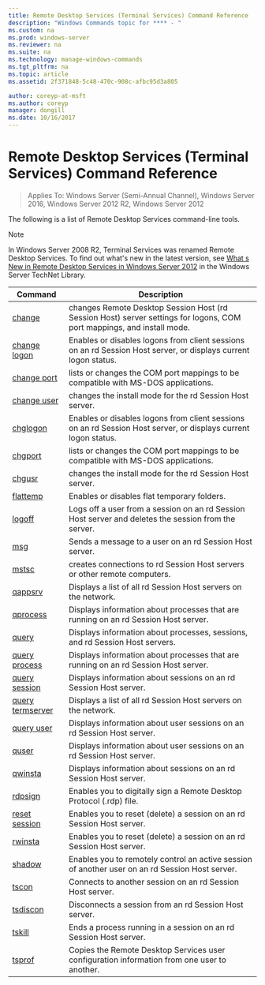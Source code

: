 ```yaml
---
title: Remote Desktop Services (Terminal Services) Command Reference
description: "Windows Commands topic for **** - "
ms.custom: na
ms.prod: windows-server
ms.reviewer: na
ms.suite: na
ms.technology: manage-windows-commands
ms.tgt_pltfrm: na
ms.topic: article
ms.assetid: 2f371848-5c48-470c-908c-afbc95d3a805

author: coreyp-at-msft
ms.author: coreyp
manager: dongill
ms.date: 10/16/2017
---
```

# Remote Desktop Services (Terminal Services) Command Reference

>Applies To: Windows Server (Semi-Annual Channel), Windows Server 2016, Windows Server 2012 R2, Windows Server 2012

The following is a list of Remote Desktop Services command-line tools.
> [!NOTE]
> In Windows Server 2008 R2, Terminal Services was renamed Remote Desktop Services. To find out what's new in the latest version, see [What s New in Remote Desktop Services in Windows Server 2012](https://technet.microsoft.com/library/hh831527) in the Windows Server TechNet Library.
> 
> |                 Command                 |                                                      Description                                                       |
> |-----------------------------------------|------------------------------------------------------------------------------------------------------------------------|
> |           [change](change.md)           | changes Remote Desktop Session Host (rd Session Host) server settings for logons, COM port mappings, and install mode. |
> |     [change logon](change-logon.md)     |    Enables or disables logons from client sessions on an rd Session Host server, or displays current logon status.     |
> |      [change port](change-port.md)      |                   lists or changes the COM port mappings to be compatible with MS-DOS applications.                    |
> |      [change user](change-user.md)      |                                changes the install mode for the rd Session Host server.                                |
> |         [chglogon](chglogon.md)         |    Enables or disables logons from client sessions on an rd Session Host server, or displays current logon status.     |
> |          [chgport](chgport.md)          |                   lists or changes the COM port mappings to be compatible with MS-DOS applications.                    |
> |           [chgusr](chgusr.md)           |                                changes the install mode for the rd Session Host server.                                |
> |         [flattemp](flattemp.md)         |                                      Enables or disables flat temporary folders.                                       |
> |           [logoff](logoff.md)           |          Logs off a user from a session on an rd Session Host server and deletes the session from the server.          |
> |              [msg](msg.md)              |                                Sends a message to a user on an rd Session Host server.                                 |
> |            [mstsc](mstsc.md)            |                       creates connections to rd Session Host servers or other remote computers.                        |
> |          [qappsrv](qappsrv.md)          |                             Displays a list of all rd Session Host servers on the network.                             |
> |         [qprocess](qprocess.md)         |                  Displays information about processes that are running on an rd Session Host server.                   |
> |            [query](query.md)            |                      Displays information about processes, sessions, and rd Session Host servers.                      |
> |    [query process](query-process.md)    |                  Displays information about processes that are running on an rd Session Host server.                   |
> |    [query session](query-session.md)    |                           Displays information about sessions on an rd Session Host server.                            |
> | [query termserver](query-termserver.md) |                             Displays a list of all rd Session Host servers on the network.                             |
> |       [query user](query-user.md)       |                         Displays information about user sessions on an rd Session Host server.                         |
> |            [quser](quser.md)            |                         Displays information about user sessions on an rd Session Host server.                         |
> |          [qwinsta](qwinsta.md)          |                           Displays information about sessions on an rd Session Host server.                            |
> |          [rdpsign](rdpsign.md)          |                          Enables you to digitally sign a Remote Desktop Protocol (.rdp) file.                          |
> |    [reset session](reset-session.md)    |                         Enables you to reset (delete) a session on an rd Session Host server.                          |
> |          [rwinsta](rwinsta.md)          |                         Enables you to reset (delete) a session on an rd Session Host server.                          |
> |           [shadow](shadow.md)           |            Enables you to remotely control an active session of another user on an rd Session Host server.             |
> |            [tscon](tscon.md)            |                               Connects to another session on an rd Session Host server.                                |
> |         [tsdiscon](tsdiscon.md)         |                                 Disconnects a session from an rd Session Host server.                                  |
> |           [tskill](tskill.md)           |                           Ends a process running in a session on an rd Session Host server.                            |
> |           [tsprof](tsprof.md)           |              Copies the Remote Desktop Services user configuration information from one user to another.               |
